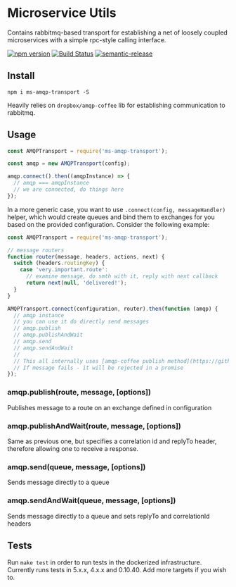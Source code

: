 # Microservice Utils

Contains rabbitmq-based transport for establishing a net of loosely coupled microservices with a simple rpc-style
calling interface.

[![npm version](https://badge.fury.io/js/ms-amqp-transport.svg)](https://badge.fury.io/js/ms-amqp-transport)
[![Build Status](https://semaphoreci.com/api/v1/makeomatic/ms-amqp-transport/branches/feat-node-6/shields_badge.svg)](https://semaphoreci.com/makeomatic/ms-amqp-transport)
[![semantic-release](https://img.shields.io/badge/%20%20%F0%9F%93%A6%F0%9F%9A%80-semantic--release-e10079.svg?style=flat-square)](https://github.com/semantic-release/semantic-release)

## Install

`npm i ms-amqp-transport -S`

Heavily relies on `dropbox/amqp-coffee` lib for establishing communication to rabbitmq.

## Usage

```js
const AMQPTransport = require('ms-amqp-transport');

const amqp = new AMQPTransport(config);

amqp.connect().then((amqpInstance) => {
  // amqp === amqpInstance
  // we are connected, do things here
});
```

In a more generic case, you want to use `.connect(config, messageHandler)` helper, which would create queues and bind them to exchanges for you
based on the provided configuration.
Consider the following example:

```js
const AMQPTransport = require('ms-amqp-transport');

// message routers
function router(message, headers, actions, next) {
  switch (headers.routingKey) {
    case 'very.important.route':
      // examine message, do smth with it, reply with next callback
      return next(null, 'delivered!');
  }
}

AMQPTransport.connect(configuration, router).then(function (amqp) {
  // amqp instance
  // you can use it do directly send messages
  // amqp.publish
  // amqp.publishAndWait
  // amqp.send
  // amqp.sendAndWait
  //
  // This all internally uses [amqp-coffee publish method](https://github.com/dropbox/amqp-coffee#connectionpublishexchange-routingkey-data-publishoptions-callback)
  // If message fails - it will be rejected in a promise
});
```

### amqp.publish(route, message, [options])

Publishes message to a route on an exchange defined in configuration

### amqp.publishAndWait(route, message, [options])

Same as previous one, but specifies a correlation id and replyTo header, therefore allowing one
to receive a response.

### amqp.send(queue, message, [options])

Sends message directly to a queue

### amqp.sendAndWait(queue, message, [options])

Sends message directly to a queue and sets replyTo and correlationId headers

## Tests

Run `make test` in order to run tests in the dockerized infrastructure. Currently runs tests in 5.x.x, 4.x.x and 0.10.40.
Add more targets if you wish to.
